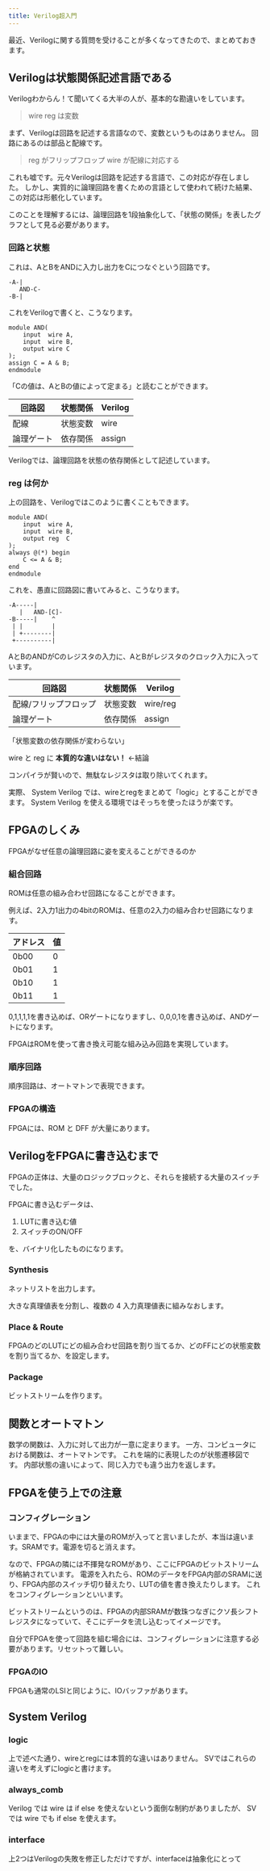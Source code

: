 ```yaml
---
title: Verilog超入門
---
```


最近、Verilogに関する質問を受けることが多くなってきたので、まとめておきます。

## Verilogは状態関係記述言語である

Verilogわからん！て聞いてくる大半の人が、基本的な勘違いをしています。

> wire reg は変数

まず、Verilogは回路を記述する言語なので、変数というものはありません。
回路にあるのは部品と配線です。

> reg がフリップフロップ wire が配線に対応する

これも嘘です。元々Verilogは回路を記述する言語で、この対応が存在しました。
しかし、実質的に論理回路を書くための言語として使われて続けた結果、この対応は形骸化しています。

このことを理解するには、論理回路を1段抽象化して、「状態の関係」を表したグラフとして見る必要があります。

### 回路と状態

これは、AとBをANDに入力し出力をCにつなぐという回路です。

```
-A-|
   AND-C-
-B-|
```

これをVerilogで書くと、こうなります。

```
module AND(
    input  wire A,
    input  wire B,
    output wire C
);
assign C = A & B;
endmodule
```

「Cの値は、AとBの値によって定まる」と読むことができます。

| 回路図     | 状態関係 | Verilog |
| ---------- | -------- | ------- |
| 配線       | 状態変数 | wire    |
| 論理ゲート | 依存関係 | assign  |

Verilogでは、論理回路を状態の依存関係として記述しています。

### reg は何か

上の回路を、Verilogではこのように書くこともできます。

```
module AND(
    input  wire A,
    input  wire B,
    output reg  C
);
always @(*) begin
    C <= A & B;
end
endmodule
```

これを、愚直に回路図に書いてみると、こうなります。

```
-A-----|
   |   AND-[C]-
-B-----|    ^
 | |        |
 | +--------|
 +----------|     
```

AとBのANDがCのレジスタの入力に、AとBがレジスタのクロック入力に入っています。

| 回路図                | 状態関係 | Verilog  |
| --------------------- | -------- | -------- |
| 配線/フリップフロップ | 状態変数 | wire/reg |
| 論理ゲート            | 依存関係 | assign   |

「状態変数の依存関係が変わらない」

wire と reg に **本質的な違いはない！** ←結論

コンパイラが賢いので、無駄なレジスタは取り除いてくれます。

実際、 System Verilog では、wireとregをまとめて「logic」とすることができます。
System Verilog を使える環境ではそっちを使ったほうが楽です。

## FPGAのしくみ

FPGAがなぜ任意の論理回路に姿を変えることができるのか

### 組合回路

ROMは任意の組み合わせ回路になることができます。

例えば、2入力1出力の4bitのROMは、任意の2入力の組み合わせ回路になります。

| アドレス | 値  |
| -------- | --- |
| 0b00     | 0   |
| 0b01     | 1   |
| 0b10     | 1   |
| 0b11     | 1   |

0,1,1,1,1を書き込めば、ORゲートになりますし、0,0,0,1を書き込めば、ANDゲートになります。

FPGAはROMを使って書き換え可能な組み込み回路を実現しています。

### 順序回路

順序回路は、オートマトンで表現できます。

### FPGAの構造

FPGAには、ROM と DFF が大量にあります。

## VerilogをFPGAに書き込むまで

FPGAの正体は、大量のロジックブロックと、それらを接続する大量のスイッチでした。

FPGAに書き込むデータは、

1. LUTに書き込む値
2. スイッチのON/OFF

を、バイナリ化したものになります。

### Synthesis

ネットリストを出力します。

大きな真理値表を分割し、複数の 4 入力真理値表に組みなおします。

### Place & Route

FPGAのどのLUTにどの組み合わせ回路を割り当てるか、どのFFにどの状態変数を割り当てるか、を設定します。

### Package

ビットストリームを作ります。

## 関数とオートマトン

数学の関数は、入力に対して出力が一意に定まります。
一方、コンピュータにおける関数は、オートマトンです。
これを端的に表現したのが状態遷移図です。
内部状態の違いによって、同じ入力でも違う出力を返します。

## FPGAを使う上での注意

### コンフィグレーション

いままで、FPGAの中には大量のROMが入ってと言いましたが、本当は違います。SRAMです。電源を切ると消えます。

なので、FPGAの隣には不揮発なROMがあり、ここにFPGAのビットストリームが格納されています。
電源を入れたら、ROMのデータをFPGA内部のSRAMに送り、FPGA内部のスイッチ切り替えたり、LUTの値を書き換えたりします。
これをコンフィグレーションといいます。

ビットストリームというのは、FPGAの内部SRAMが数珠つなぎにクソ長シフトレジスタになっていて、そこにデータを流し込むってイメージです。

自分でFPGAを使って回路を組む場合には、コンフィグレーションに注意する必要があります。リセットって難しい。

### FPGAのIO

FPGAも通常のLSIと同じように、IOバッファがあります。

## System Verilog

### logic

上で述べた通り、wireとregには本質的な違いはありません。
SVではこれらの違いを考えずにlogicと書けます。

### always_comb

Verilog では wire は if else を使えないという面倒な制約がありましたが、
SV では wire でも if else を使えます。

### interface

上2つはVerilogの失敗を修正しただけですが、interfaceは抽象化にとって
